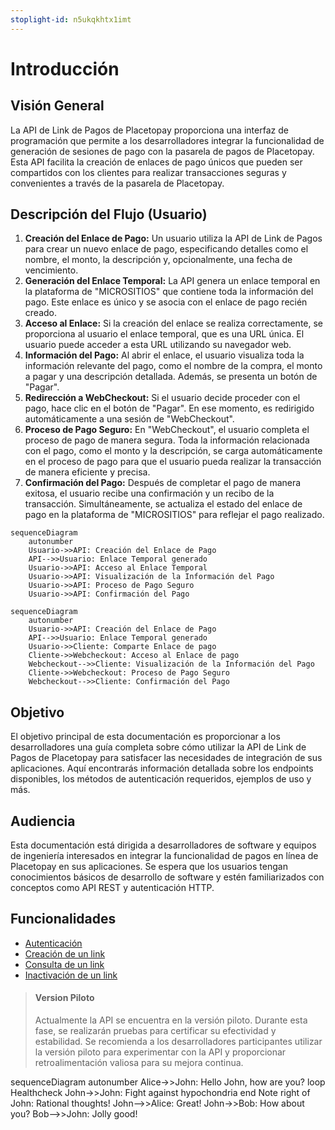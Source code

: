 ```yaml
---
stoplight-id: n5ukqkhtx1imt
---
```


# Introducción

## Visión General
La API de Link de Pagos de Placetopay proporciona una interfaz de programación que permite a los desarrolladores integrar la funcionalidad de generación de sesiones de pago con la pasarela de pagos de Placetopay. Esta API facilita la creación de enlaces de pago únicos que pueden ser compartidos con los clientes para realizar transacciones seguras y convenientes a través de la pasarela de Placetopay.

## Descripción del Flujo (Usuario)
1. **Creación del Enlace de Pago:** Un usuario utiliza la API de Link de Pagos para crear un nuevo enlace de pago, especificando detalles como el nombre, el monto, la descripción y, opcionalmente, una fecha de vencimiento.
2. **Generación del Enlace Temporal:** La API genera un enlace temporal en la plataforma de "MICROSITIOS" que contiene toda la información del pago. Este enlace es único y se asocia con el enlace de pago recién creado.
3. **Acceso al Enlace:** Si la creación del enlace se realiza correctamente, se proporciona al usuario el enlace temporal, que es una URL única. El usuario puede acceder a esta URL utilizando su navegador web.
4. **Información del Pago:** Al abrir el enlace, el usuario visualiza toda la información relevante del pago, como el nombre de la compra, el monto a pagar y una descripción detallada. Además, se presenta un botón de "Pagar".
5. **Redirección a WebCheckout:** Si el usuario decide proceder con el pago, hace clic en el botón de "Pagar". En ese momento, es redirigido automáticamente a una sesión de "WebCheckout".
6. **Proceso de Pago Seguro:** En "WebCheckout", el usuario completa el proceso de pago de manera segura. Toda la información relacionada con el pago, como el monto y la descripción, se carga automáticamente en el proceso de pago para que el usuario pueda realizar la transacción de manera eficiente y precisa.
7. **Confirmación del Pago:** Después de completar el pago de manera exitosa, el usuario recibe una confirmación y un recibo de la transacción. Simultáneamente, se actualiza el estado del enlace de pago en la plataforma de "MICROSITIOS" para reflejar el pago realizado.




```mermaid
sequenceDiagram
    autonumber
    Usuario->>API: Creación del Enlace de Pago
    API-->>Usuario: Enlace Temporal generado
    Usuario->>API: Acceso al Enlace Temporal
    Usuario->>API: Visualización de la Información del Pago
    Usuario->>API: Proceso de Pago Seguro
    Usuario->>API: Confirmación del Pago
```

```mermaid
sequenceDiagram
    autonumber
    Usuario->>API: Creación del Enlace de Pago
    API-->>Usuario: Enlace Temporal generado
    Usuario->>Cliente: Comparte Enlace de pago
    Cliente->>Webcheckout: Acceso al Enlace de pago
    Webcheckout-->>Cliente: Visualización de la Información del Pago
    Cliente->>Webcheckout: Proceso de Pago Seguro
    Webcheckout-->>Cliente: Confirmación del Pago

```



## Objetivo
El objetivo principal de esta documentación es proporcionar a los desarrolladores una guía completa sobre cómo utilizar la API de Link de Pagos de Placetopay para satisfacer las necesidades de integración de sus aplicaciones. Aquí encontrarás información detallada sobre los endpoints disponibles, los métodos de autenticación requeridos, ejemplos de uso y más.

## Audiencia
Esta documentación está dirigida a desarrolladores de software y equipos de ingeniería interesados en integrar la funcionalidad de pagos en línea de Placetopay en sus aplicaciones. Se espera que los usuarios tengan conocimientos básicos de desarrollo de software y estén familiarizados con conceptos como API REST y autenticación HTTP.

## Funcionalidades
- [Autenticación](https://placetopay-api.stoplight.io/docs/payment-links-docs/y9sjfrpqghub7-autenticacion)
- [Creación de un link](https://placetopay-api.stoplight.io/docs/payment-links-docs/7hzkts3nksm2l-crear-un-link-de-pago)
- [Consulta de un link](https://placetopay-api.stoplight.io/docs/payment-links-docs/08ix4elnc4kxf-consultar-un-link-de-pago)
- [Inactivación de un link](https://placetopay-api.stoplight.io/docs/payment-links-docs/tz6ngh6jotshk-desactivar-un-link-de-pago-en-desarrollo)


> #### Version Piloto
>
> Actualmente la API se encuentra en la versión piloto. Durante esta fase, se realizarán pruebas para certificar su efectividad y estabilidad. Se recomienda a los desarrolladores participantes utilizar la versión piloto para experimentar con la API y proporcionar retroalimentación valiosa para su mejora continua.

sequenceDiagram
    autonumber
    Alice->>John: Hello John, how are you?
    loop Healthcheck
        John->>John: Fight against hypochondria
    end
    Note right of John: Rational thoughts!
    John-->>Alice: Great!
    John->>Bob: How about you?
    Bob-->>John: Jolly good!


